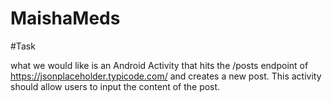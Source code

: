 # MaishaMeds

#Task

what we would like is an Android Activity that hits the /posts endpoint of https://jsonplaceholder.typicode.com/ and creates a new post.
This activity should allow users to input the content of the post.




